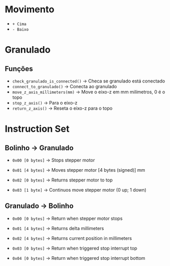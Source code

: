 # Movimento
* `+ Cima`
* `- Baixo`

# Granulado
## Funções
* `check_granulado_is_connected()` -> Checa se granulado está conectado
* `connect_to_granulado()` -> Conecta ao granulado
* `move_z_axis_millimeters(mm)` -> Move o eixo-z em mm milímetros, 0 é o topo
* `stop_z_axis()` -> Para o eixo-z
* `return_z_axis()` -> Reseta o eixo-z para o topo

<!--
``` python
from bolinho_api.experiment import experiment_api

current_reading = {
    z_axis_pos,
    current_load,
    max_load,
    status
}
# por enquanto não
experiment_api.set_readings(current_reading)
```
temp_ini
[1000]
temp_ens
-->


# Instruction Set
## Bolinho -> Granulado

* `0x00 [0 bytes]` -> Stops stepper motor

* `0x01 [4 bytes]` -> Moves stepper motor [4 bytes (signed)] mm 

* `0x02 [0 bytes]` -> Returns stepper motor to top

* `0x03 [1 byte]` -> Continuos move stepper motor (0 up; 1 down)


## Granulado -> Bolinho

* `0x00 [0 bytes]` -> Return when stepper motor stops

* `0x01 [4 bytes]` -> Returns delta millimeters

* `0x02 [4 bytes]` -> Returns current position in millimeters

* `0x03 [0 bytes]` -> Return when triggered stop interrupt top

* `0x04 [0 bytes]` -> Return when triggered stop interrupt bottom
